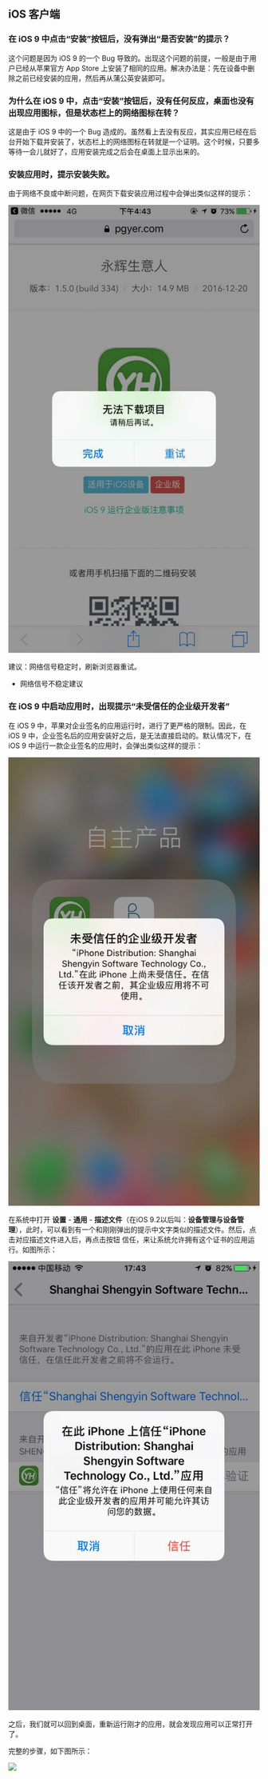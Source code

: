 ## iOS 客户端

### 在 iOS 9 中点击“安装”按钮后，没有弹出“是否安装”的提示？

这个问题是因为 iOS 9 的一个 Bug 导致的。出现这个问题的前提，一般是由于用户已经从苹果官方 App Store 上安装了相同的应用。解决办法是：先在设备中删除之前已经安装的应用，然后再从蒲公英安装即可。

### 为什么在 iOS 9 中，点击“安装”按钮后，没有任何反应，桌面也没有出现应用图标，但是状态栏上的网络图标在转？

这是由于 iOS 9 中的一个 Bug 造成的。虽然看上去没有反应，其实应用已经在后台开始下载并安装了，状态栏上的网络图标在转就是一个证明。这个时候，只要多等待一会儿就好了，应用安装完成之后会在桌面上显示出来的。

### 安装应用时，提示安装失败。

由于网络不良或中断问题，在网页下载安装应用过程中会弹出类似这样的提示：

![网页下载安装失败](/assets/网页下载安装失败.jpeg)

建议：网络信号稳定时，刷新浏览器重试。
- 网络信号不稳定建议

### 在 iOS 9 中启动应用时，出现提示“未受信任的企业级开发者”

在 iOS 9 中，苹果对企业签名的应用运行时，进行了更严格的限制。因此，在 iOS 9 中，企业签名后的应用安装好之后，是无法直接启动的。默认情况下，在 iOS 9 中运行一款企业签名的应用时，会弹出类似这样的提示：

![未受信任的企业级开发者](/assets/iOS-未受信任的企业级开发者.jpeg)

在系统中打开 **设置** - **通用** - **描述文件**（在iOS 9.2以后叫：**设备管理与设备管理**），此时，可以看到有一个和刚刚弹出的提示中文字类似的描述文件。然后，点击对应描述文件进入后，再点击按钮 信任，来让系统允许拥有这个证书的应用运行。如图所示：

![设置信任企业级开发者](/assets/iOS-设置信任企业级开发者.jpeg)

之后，我们就可以回到桌面，重新运行刚才的应用，就会发现应用可以正常打开了。

完整的步骤，如下图所示：

![](https://static.pgyer.com/image/view/admin_images/6d7732e86cc6f4961144cacdfb8ac1c5)
